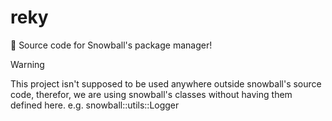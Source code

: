 # reky
📄 Source code for Snowball's package manager!

> [!WARNING]
> This project isn't supposed to be used anywhere outside snowball's source code,
> therefor, we are using snowball's classes without having them defined here.
> e.g. snowball::utils::Logger